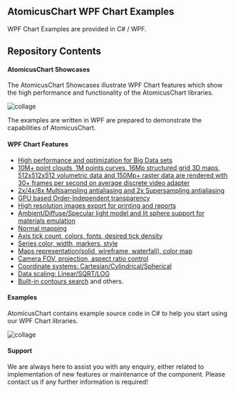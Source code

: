 ## AtomicusChart WPF Chart Examples

WPF Chart Examples are provided in C# / WPF.

## Repository Contents

#### AtomicusChart Showcases

The AtomicusChart Showcases illustrate WPF Chart features which show the high performance and functionality of the AtomicusChart libraries. 

![collage](https://atomicuschart.com/images/github/white.jpg)

The examples are written in WPF are prepared to demonstrate the capabilities of AtomicusChart.
 
#### WPF Chart Features

* [High performance and optimization for Big Data sets](https://atomicuschart.com/features/bigdata/)
*	[10M+ point clouds, 1M points curves, 16Mp structured grid 3D maps, 512x512x512 volumetric data and 150Mp+ raster data are rendered with 30+ frames per second on average discrete video adapter](https://atomicuschart.com/features/bigdata/)
*	[2x/4x/8x Multisampling antialiasing and 2x Supersampling antialiasing](https://atomicuschart.com/features/order-independent-transparency-msaa-ssaa/)
*	[GPU based Order-Independent transparency](https://atomicuschart.com/features/order-independent-transparency-msaa-ssaa/)
*	[High resolution images export for printing and reports](https://atomicuschart.com/features/high-resolution-image-export/)
*	[Ambient/Diffuse/Specular light model and lit sphere support for materials emulation](https://atomicuschart.com/features/fully-customizable-axis-customizable-defaults-customizable-interaction-keys/)
*	[Normal mapping](https://atomicuschart.com/features/raster-data-with-coloring-using-colormap-and-normal-mapping/)
*	[Axis tick count, colors, fonts, desired tick density](https://atomicuschart.com/features/fully-customizable-axis-customizable-defaults-customizable-interaction-keys/)
*	[Series color, width, markers, style](https://atomicuschart.com/features/series-series-4d-display-of-2d-curves-in-3d-space-like-wires/)
*	[Maps representation(solid, wireframe, waterfall), color map](https://atomicuschart.com/features/raster-data-with-coloring-using-colormap-and-normal-mapping/)
*	[Camera FOV, projection, aspect ratio control](https://atomicuschart.com/features/x-y-z-aspect-ratio-control/)
*	[Coordinate systems: Cartesian/Cylindrical/Spherical](https://atomicuschart.com/features/coordinate-systems/)
*	[Data scaling: Linear/SQRT/LOG](https://atomicuschart.com/features/data-scaling/)
*	[Built-in contours search](https://atomicuschart.com/features/contours-search/)
and others.

#### Examples

AtomicusChart contains example source code in C# to help you start using our WPF Chart libraries. 

![collage](https://atomicuschart.com/images/github/white2.jpg)

#### Support

We are always here to assist you with any enquiry, either related to implementation of new features or maintenance of the component. Please contact us if any further information is required!
